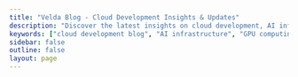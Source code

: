```yaml
---
title: "Velda Blog - Cloud Development Insights & Updates"
description: "Discover the latest insights on cloud development, AI infrastructure, GPU computing, and Kubernetes alternatives. Learn how Velda simplifies cloud workloads."
keywords: ["cloud development blog", "AI infrastructure", "GPU computing", "Kubernetes alternatives", "cloud native development", "machine learning infrastructure"]
sidebar: false
outline: false
layout: page
---
```


<BlogHome />
